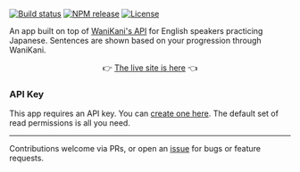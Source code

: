 [![Build status](https://img.shields.io/github/actions/workflow/status/michaelboyles/wk-context/build.yml?branch=develop)](https://github.com/michaelboyles/wk-context/actions)
[![NPM release](https://img.shields.io/github/v/release/michaelboyles/wk-context?display_name=tag&sort=semver)](https://github.com/michaelboyles/wk-context/releases)
[![License](https://img.shields.io/github/license/michaelboyles/wk-context)](https://github.com/michaelboyles/wk-context/blob/develop/LICENSE)

An app built on top of [WaniKani's API](https://docs.api.wanikani.com/20170710/) for English speakers practicing Japanese.
Sentences are shown based on your progression through WaniKani.

<p align="center">👉&nbsp;<a href="https://michaelboyles.github.io/wk-context/">The live site is here<a>&nbsp;👈</p>

### API Key

This app requires an API key. You can [create one here](https://www.wanikani.com/settings/personal_access_tokens). The default
set of read permissions is all you need.

---

Contributions welcome via PRs, or open an [issue](https://github.com/michaelboyles/wk-context/issues) for bugs or feature requests.
